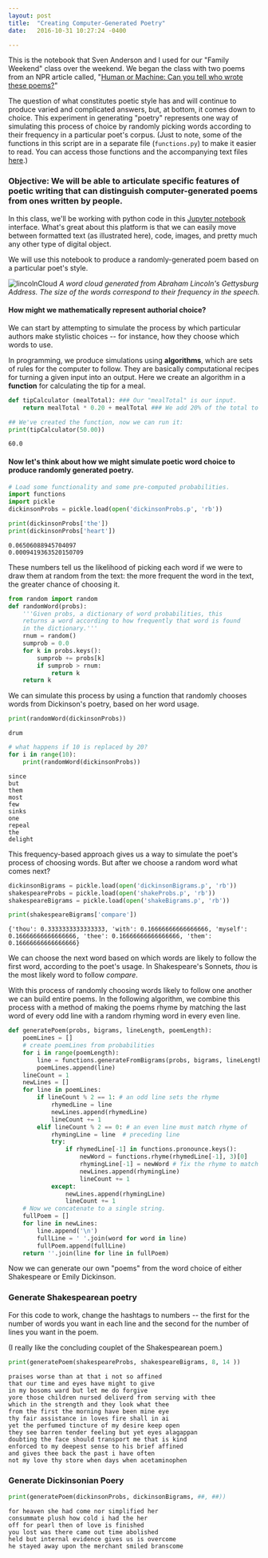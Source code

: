 ```yaml
---
layout: post
title:  "Creating Computer-Generated Poetry"
date:   2016-10-31 10:27:24 -0400

---
```

This is the notebook that Sven Anderson and I used for our "Family Weekend" class over the weekend. We began the class with two poems from an NPR article called, "[Human or Machine: Can you tell who wrote these poems?](http://www.npr.org/sections/alltechconsidered/2016/06/27/480639265/human-or-machine-can-you-tell-who-wrote-these-poems)"

The question of what constitutes poetic style has and will continue to produce varied and complicated answers, but, at bottom, it comes down to choice. This experiment in generating "poetry" represents one way of simulating this process of choice by randomly picking words according to their frequency in a particular poet's corpus. (Just to note, some of the functions in this script are in a separate file (`functions.py`) to make it easier to read. You can access those functions and the accompanying text files [here](https://www.dropbox.com/sh/zme9hxf35ewdtvm/AADiV4PHy7i0xtF8uOBl__Xfa?dl=0).)

### Objective: We will be able to articulate specific features of poetic writing that can distinguish computer-generated poems from ones written by people. 

In this class, we'll be working with python code in this <a href="http://jupyter.org">Jupyter notebook</a> interface. What's great about this platform is that we can easily move between formatted text (as illustrated here), code, images, and pretty much any other type of digital object. 

We will use this notebook to produce a randomly-generated poem based on a particular poet's style. 

![lincolnCloud]({{site.baseurl}}/assets/wordCloud.png)
*A word cloud generated from Abraham Lincoln's *Gettysburg Address*. The size of the words correspond to their frequency in the speech.*

#### How might we mathematically represent authorial choice?
We can start by attempting to simulate the process by which particular authors make stylistic choices -- for instance, how they choose which words to use. 

In programming, we produce simulations using **algorithms**, which are sets of rules for the computer to follow. They are basically computational recipes for turning a given input into an output. Here we create an algorithm in a **function** for calculating the tip for a meal.


```python
def tipCalculator (mealTotal): ### Our "mealTotal" is our input. 
    return mealTotal * 0.20 + mealTotal ### We add 20% of the total to the input to get our output

## We've created the function, now we can run it: 
print(tipCalculator(50.00))
```

    60.0


#### Now let's think about how we might simulate poetic word choice to produce randomly generated poetry. 


```python
# Load some functionality and some pre-computed probabilities.
import functions 
import pickle 
dickinsonProbs = pickle.load(open('dickinsonProbs.p', 'rb'))
```


```python
print(dickinsonProbs['the'])
print(dickinsonProbs['heart'])
```

    0.06506088945704097
    0.0009419363520150709


These numbers tell us the likelihood of picking each word if we were to draw them at random from the text: the more frequent the word in the text, the greater chance of choosing it. 


```python
from random import random 
def randomWord(probs):
    '''Given probs, a dictionary of word probabilities, this
    returns a word according to how frequently that word is found
    in the dictionary.'''
    rnum = random()
    sumprob = 0.0
    for k in probs.keys():
        sumprob += probs[k]
        if sumprob > rnum:
            return k
    return k
```

We can simulate this process by using a function that randomly chooses words from Dickinson's poetry, based on her word usage. 


```python
print(randomWord(dickinsonProbs))
```

    drum



```python
# what happens if 10 is replaced by 20?
for i in range(10): 
    print(randomWord(dickinsonProbs))
```

    since
    but
    them
    most
    few
    sinks
    one
    repeal
    the
    delight


This frequency-based approach gives us a way to simulate the poet's process of choosing words. But after we choose a random word what comes next? 


```python
dickinsonBigrams = pickle.load(open('dickinsonBigrams.p', 'rb'))
shakespeareProbs = pickle.load(open('shakeProbs.p', 'rb'))
shakespeareBigrams = pickle.load(open('shakeBigrams.p', 'rb'))
```


```python
print(shakespeareBigrams['compare'])
```

    {'thou': 0.3333333333333333, 'with': 0.16666666666666666, 'myself': 0.16666666666666666, 'thee': 0.16666666666666666, 'them': 0.16666666666666666}


We can choose the next word based on which words are likely to follow the first word, according to the poet's usage. In Shakespeare's Sonnets, *thou* is the most likely word to follow *compare*. 

With this process of randomly choosing words likely to follow one another we can build entire poems. In the following algorithm, we combine this process with a method of making the poems rhyme by matching the last word of every odd line with a random rhyming word in every even line. 


```python
def generatePoem(probs, bigrams, lineLength, poemLength):
    poemLines = [] 
    # create poemLines from probabilities
    for i in range(poemLength):
        line = functions.generateFromBigrams(probs, bigrams, lineLength)
        poemLines.append(line)
    lineCount = 1 
    newLines = [] 
    for line in poemLines: 
        if lineCount % 2 == 1: # an odd line sets the rhyme
            rhymedLine = line 
            newLines.append(rhymedLine)
            lineCount += 1 
        elif lineCount % 2 == 0: # an even line must match rhyme of 
            rhymingLine = line  # preceding line
            try: 
                if rhymedLine[-1] in functions.pronounce.keys(): 
                    newWord = functions.rhyme(rhymedLine[-1], 3)[0]
                    rhymingLine[-1] = newWord # fix the rhyme to match
                    newLines.append(rhymingLine)
                    lineCount += 1
            except: 
                newLines.append(rhymingLine)
                lineCount += 1 
    # Now we concatenate to a single string.
    fullPoem = [] 
    for line in newLines:
        line.append('\n')
        fullLine = ' '.join(word for word in line)
        fullPoem.append(fullLine)
    return ''.join(line for line in fullPoem)
```

Now we can generate our own "poems" from the word choice of either Shakespeare or Emily Dickinson.

### Generate Shakespearean poetry

For this code to work, change the hashtags to numbers -- the first for the number of words you want in each line and the second for the number of lines you want in the poem. 

(I really like the concluding couplet of the Shakespearean poem.)

```python
print(generatePoem(shakespeareProbs, shakespeareBigrams, 8, 14 ))
```
    praises worse than at that i not so affined 
    that our time and eyes have might to give 
    in my bosoms ward but let me do forgive 
    yore those children nursed deliverd from serving with thee 
    which in the strength and they look what thee 
    from the first the morning have been mine eye 
    thy fair assistance in loves fire shall in ai 
    yet the perfumed tincture of my desire keep open 
    they see barren tender feeling but yet eyes alagappan 
    doubting the face should transport me that is kind 
    enforced to my deepest sense to his brief affined 
    and gives thee back the past i have often 
    not my love thy store when days when acetaminophen 
    


### Generate Dickinsonian Poery


```python
print(generatePoem(dickinsonProbs, dickinsonBigrams, ##, ##))
```

    for heaven she had come nor simplified her 
    consummate plush how cold i had the her 
    off for pearl then of love is finished 
    you lost was there came out time abolished 
    held but internal evidence gives us is overcome 
    he stayed away upon the merchant smiled branscome 